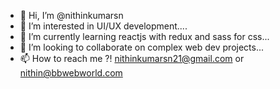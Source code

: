 - 👋 Hi, I’m @nithinkumarsn
- 👀 I’m interested in UI/UX development....
- 🌱 I’m currently learning reactjs with redux and sass for css...
- 💞️ I’m looking to collaborate on complex web dev projects...
- 📫 How to reach me ?! nithinkumarsn21@gmail.com or nithin@bbwebworld.com

<!---
nithinkumarsn/nithinkumarsn is a ✨ special ✨ repository because its `README.md` (this file) appears on your GitHub profile.
You can click the Preview link to take a look at your changes.
--->
